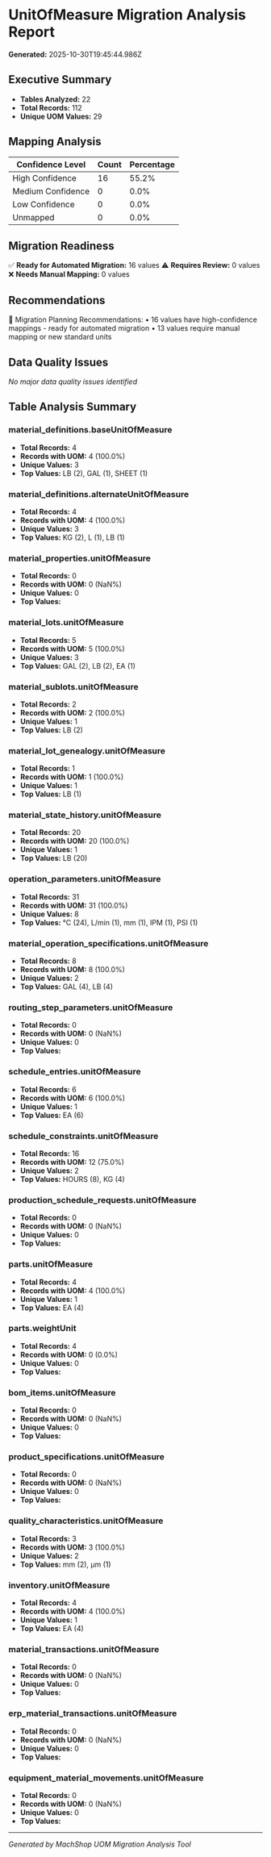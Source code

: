 # UnitOfMeasure Migration Analysis Report

**Generated:** 2025-10-30T19:45:44.986Z

## Executive Summary

- **Tables Analyzed:** 22
- **Total Records:** 112
- **Unique UOM Values:** 29

## Mapping Analysis

| Confidence Level | Count | Percentage |
|------------------|-------|------------|
| High Confidence | 16 | 55.2% |
| Medium Confidence | 0 | 0.0% |
| Low Confidence | 0 | 0.0% |
| Unmapped | 0 | 0.0% |

## Migration Readiness

✅ **Ready for Automated Migration:** 16 values
⚠️ **Requires Review:** 0 values
❌ **Needs Manual Mapping:** 0 values

## Recommendations

🎯 Migration Planning Recommendations:
   • 16 values have high-confidence mappings - ready for automated migration
   • 13 values require manual mapping or new standard units

## Data Quality Issues

*No major data quality issues identified*

## Table Analysis Summary


### material_definitions.baseUnitOfMeasure
- **Total Records:** 4
- **Records with UOM:** 4 (100.0%)
- **Unique Values:** 3
- **Top Values:** LB (2), GAL (1), SHEET (1)


### material_definitions.alternateUnitOfMeasure
- **Total Records:** 4
- **Records with UOM:** 4 (100.0%)
- **Unique Values:** 3
- **Top Values:** KG (2), L (1), LB (1)


### material_properties.unitOfMeasure
- **Total Records:** 0
- **Records with UOM:** 0 (NaN%)
- **Unique Values:** 0
- **Top Values:** 


### material_lots.unitOfMeasure
- **Total Records:** 5
- **Records with UOM:** 5 (100.0%)
- **Unique Values:** 3
- **Top Values:** GAL (2), LB (2), EA (1)


### material_sublots.unitOfMeasure
- **Total Records:** 2
- **Records with UOM:** 2 (100.0%)
- **Unique Values:** 1
- **Top Values:** LB (2)


### material_lot_genealogy.unitOfMeasure
- **Total Records:** 1
- **Records with UOM:** 1 (100.0%)
- **Unique Values:** 1
- **Top Values:** LB (1)


### material_state_history.unitOfMeasure
- **Total Records:** 20
- **Records with UOM:** 20 (100.0%)
- **Unique Values:** 1
- **Top Values:** LB (20)


### operation_parameters.unitOfMeasure
- **Total Records:** 31
- **Records with UOM:** 31 (100.0%)
- **Unique Values:** 8
- **Top Values:** °C (24), L/min (1), mm (1), IPM (1), PSI (1)


### material_operation_specifications.unitOfMeasure
- **Total Records:** 8
- **Records with UOM:** 8 (100.0%)
- **Unique Values:** 2
- **Top Values:** GAL (4), LB (4)


### routing_step_parameters.unitOfMeasure
- **Total Records:** 0
- **Records with UOM:** 0 (NaN%)
- **Unique Values:** 0
- **Top Values:** 


### schedule_entries.unitOfMeasure
- **Total Records:** 6
- **Records with UOM:** 6 (100.0%)
- **Unique Values:** 1
- **Top Values:** EA (6)


### schedule_constraints.unitOfMeasure
- **Total Records:** 16
- **Records with UOM:** 12 (75.0%)
- **Unique Values:** 2
- **Top Values:** HOURS (8), KG (4)


### production_schedule_requests.unitOfMeasure
- **Total Records:** 0
- **Records with UOM:** 0 (NaN%)
- **Unique Values:** 0
- **Top Values:** 


### parts.unitOfMeasure
- **Total Records:** 4
- **Records with UOM:** 4 (100.0%)
- **Unique Values:** 1
- **Top Values:** EA (4)


### parts.weightUnit
- **Total Records:** 4
- **Records with UOM:** 0 (0.0%)
- **Unique Values:** 0
- **Top Values:** 


### bom_items.unitOfMeasure
- **Total Records:** 0
- **Records with UOM:** 0 (NaN%)
- **Unique Values:** 0
- **Top Values:** 


### product_specifications.unitOfMeasure
- **Total Records:** 0
- **Records with UOM:** 0 (NaN%)
- **Unique Values:** 0
- **Top Values:** 


### quality_characteristics.unitOfMeasure
- **Total Records:** 3
- **Records with UOM:** 3 (100.0%)
- **Unique Values:** 2
- **Top Values:** mm (2), μm (1)


### inventory.unitOfMeasure
- **Total Records:** 4
- **Records with UOM:** 4 (100.0%)
- **Unique Values:** 1
- **Top Values:** EA (4)


### material_transactions.unitOfMeasure
- **Total Records:** 0
- **Records with UOM:** 0 (NaN%)
- **Unique Values:** 0
- **Top Values:** 


### erp_material_transactions.unitOfMeasure
- **Total Records:** 0
- **Records with UOM:** 0 (NaN%)
- **Unique Values:** 0
- **Top Values:** 


### equipment_material_movements.unitOfMeasure
- **Total Records:** 0
- **Records with UOM:** 0 (NaN%)
- **Unique Values:** 0
- **Top Values:** 


---

*Generated by MachShop UOM Migration Analysis Tool*
